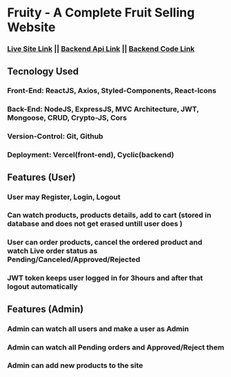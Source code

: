 # Fruity - A Complete Fruit Selling Website

### <a href= "https://typing-speed-test-front-end-omega.vercel.app/" >Live Site Link</a> || <a href= "https://calm-yak-sweatpants.cyclic.app/" >Backend Api Link</a> || <a href= "https://github.com/sntanju/Fruity-Back-End-" >Backend Code Link</a>

## Tecnology Used

### **Front-End:** ReactJS, Axios, Styled-Components, React-Icons

### **Back-End:** NodeJS, ExpressJS, MVC Architecture, JWT, Mongoose, CRUD, Crypto-JS, Cors

### **Version-Control:** Git, Github

### **Deployment:** Vercel(front-end), Cyclic(backend)

## Features (User)

### User may Register, Login, Logout

### Can watch products, products details, add to cart (stored in database and does not get erased untill user does )

### User can order products, cancel the ordered product and watch Live order status as Pending/Canceled/Approved/Rejected

### JWT token keeps user logged in for 3hours and after that logout automatically

## Features (Admin)

### Admin can watch all users and make a user as Admin

### Admin can watch all Pending orders and Approved/Reject them

### Admin can add new products to the site
